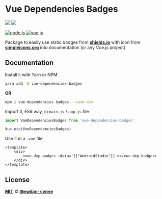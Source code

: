 # **Vue Dependencies Badges**

[![](https://img.shields.io/npm/v/vue-dependencies-badges.svg?style=flat-square&color=cb3837&logo=npm&logoColor=ffffff)](https://www.npmjs.com/package/vue-dependencies-badges)
[![](https://img.shields.io/github/license/ewilan-riviere/vuepress-theme-useweb.svg?style=flat-square&color=f05032&logo=git&logoColor=ffffff)](https://github.com/ewilan-riviere/dependencies-badges/blob/master/LICENSE)

[![node.js](https://img.shields.io/static/v1?label=Node.js&message=v11.15&color=339933&style=flat-square&logo=node.js&logoColor=ffffff)](https://nodejs.org/en/)
[![vue.js](https://img.shields.io/static/v1?label=Vue.js&message=v2.6&color=4FC08D&style=flat-square&logo=vue.js&logoColor=ffffff)](https://vuejs.org/)

Package to easily use static badges from [**shields.io**](https://shields.io/) with icon from [**simpleicons.org**](https://simpleicons.org/) into documentation (or any Vue.js project).

## **Documentation**

Install it with Yarn or NPM

```bash
yarn add -D vue-dependencies-badges
```

**OR**

```bash
npm i vue-dependencies-badges --save-dev
```

Import it, ES6 way, in `main.js` / `app.js` file

```js
import VueDependenciesBadges from 'vue-dependencies-badges'

Vue.use(VueDependenciesBadges)
```

Use it in a `.vue` file

```vue
<template>
    <div>
        <vue-dep-badges :data='[["AndroidStudio"]]'></vue-dep-badges>
    </div>
</template>
```

## **License**

[**MIT**](https://github.com/ewilan-riviere/dependencies-badges/blob/master/LICENSE) &copy; [**@ewilan-riviere**](https://github.com/ewilan-riviere)
